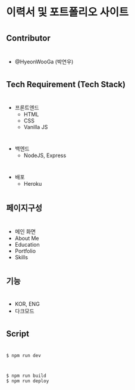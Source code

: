 # 이력서 및 포트폴리오 사이트

#

## Contributor

#

- @HyeonWooGa (박연우)

#

## Tech Requirement (Tech Stack)

#

- 프론트엔드
  - HTML
  - CSS
  - Vanilla JS

#

- 백엔드
  - NodeJS, Express

#

- 배포
  - Heroku

#

## 페이지구성

#

- 메인 화면
- About Me
- Education
- Portfolio
- Skills

#

## 기능

#

- KOR, ENG
- 다크모드

#

## Script

#

```
$ npm run dev
```

#

```
$ npm run build
$ npm run deploy
```

#
